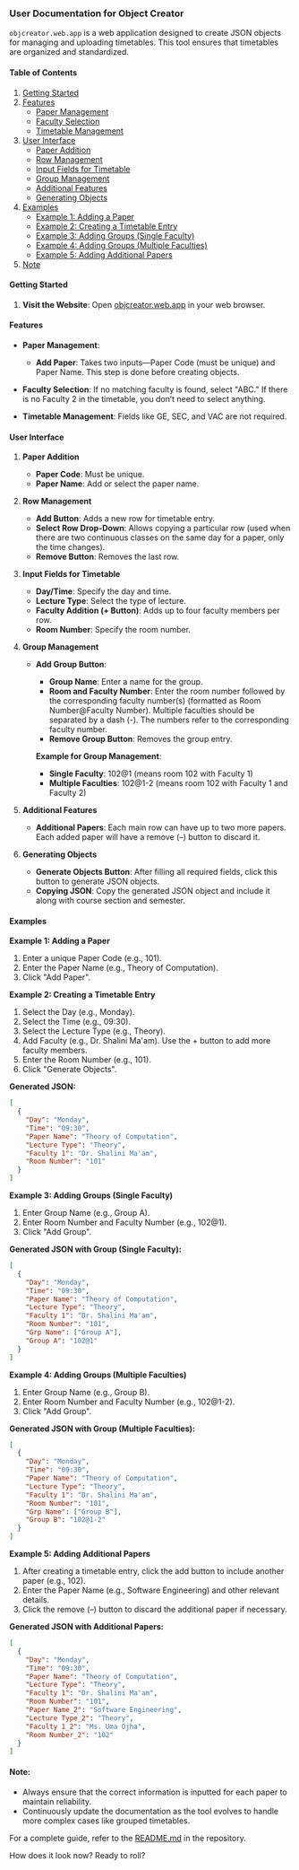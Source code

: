 ### User Documentation for Object Creator

`objcreator.web.app` is a web application designed to create JSON objects for managing and uploading timetables. This tool ensures that timetables are organized and standardized.

#### Table of Contents
1. [Getting Started](#getting-started)
2. [Features](#features)
   - [Paper Management](#paper-management)
   - [Faculty Selection](#faculty-selection)
   - [Timetable Management](#timetable-management)
3. [User Interface](#user-interface)
   - [Paper Addition](#paper-addition)
   - [Row Management](#row-management)
   - [Input Fields for Timetable](#input-fields-for-timetable)
   - [Group Management](#group-management)
   - [Additional Features](#additional-features)
   - [Generating Objects](#generating-objects)
4. [Examples](#examples)
   - [Example 1: Adding a Paper](#example-1-adding-a-paper)
   - [Example 2: Creating a Timetable Entry](#example-2-creating-a-timetable-entry)
   - [Example 3: Adding Groups (Single Faculty)](#example-3-adding-groups-single-faculty)
   - [Example 4: Adding Groups (Multiple Faculties)](#example-4-adding-groups-multiple-faculties)
   - [Example 5: Adding Additional Papers](#example-5-adding-additional-papers)
5. [Note](#note)

#### Getting Started
1. **Visit the Website**: Open [objcreator.web.app](http://objcreator.web.app) in your web browser.

#### Features

- **Paper Management**:
  - **Add Paper**: Takes two inputs—Paper Code (must be unique) and Paper Name. This step is done before creating objects.

- **Faculty Selection**: If no matching faculty is found, select "ABC." If there is no Faculty 2 in the timetable, you don’t need to select anything.

- **Timetable Management**: Fields like GE, SEC, and VAC are not required.

#### User Interface

1. **Paper Addition**
   - **Paper Code**: Must be unique.
   - **Paper Name**: Add or select the paper name.

2. **Row Management**
   - **Add Button**: Adds a new row for timetable entry.
   - **Select Row Drop-Down**: Allows copying a particular row (used when there are two continuous classes on the same day for a paper, only the time changes).
   - **Remove Button**: Removes the last row.

3. **Input Fields for Timetable**
   - **Day/Time**: Specify the day and time.
   - **Lecture Type**: Select the type of lecture.
   - **Faculty Addition (+ Button)**: Adds up to four faculty members per row.
   - **Room Number**: Specify the room number.

4. **Group Management**
   - **Add Group Button**:
     - **Group Name**: Enter a name for the group.
     - **Room and Faculty Number**: Enter the room number followed by the corresponding faculty number(s) (formatted as Room Number@Faculty Number). Multiple faculties should be separated by a dash (-). The numbers refer to the corresponding faculty number.
     - **Remove Group Button**: Removes the group entry.
     
     **Example for Group Management**: 
     - **Single Faculty**: 102@1 (means room 102 with Faculty 1)
     - **Multiple Faculties**: 102@1-2 (means room 102 with Faculty 1 and Faculty 2)

5. **Additional Features**
   - **Additional Papers**: Each main row can have up to two more papers. Each added paper will have a remove (–) button to discard it.

6. **Generating Objects**
   - **Generate Objects Button**: After filling all required fields, click this button to generate JSON objects.
   - **Copying JSON**: Copy the generated JSON object and include it along with course section and semester.

#### Examples

**Example 1: Adding a Paper**
1. Enter a unique Paper Code (e.g., 101).
2. Enter the Paper Name (e.g., Theory of Computation).
3. Click "Add Paper".

**Example 2: Creating a Timetable Entry**
1. Select the Day (e.g., Monday).
2. Select the Time (e.g., 09:30).
3. Select the Lecture Type (e.g., Theory).
4. Add Faculty (e.g., Dr. Shalini Ma'am). Use the + button to add more faculty members.
5. Enter the Room Number (e.g., 101).
6. Click "Generate Objects".

**Generated JSON:**
```json
[
  {
    "Day": "Monday",
    "Time": "09:30",
    "Paper Name": "Theory of Computation",
    "Lecture Type": "Theory",
    "Faculty 1": "Dr. Shalini Ma'am",
    "Room Number": "101"
  }
]
```

**Example 3: Adding Groups (Single Faculty)**
1. Enter Group Name (e.g., Group A).
2. Enter Room Number and Faculty Number (e.g., 102@1).
3. Click "Add Group".

**Generated JSON with Group (Single Faculty):**
```json
[
  {
    "Day": "Monday",
    "Time": "09:30",
    "Paper Name": "Theory of Computation",
    "Lecture Type": "Theory",
    "Faculty 1": "Dr. Shalini Ma'am",
    "Room Number": "101",
    "Grp Name": ["Group A"],
    "Group A": "102@1"
  }
]
```

**Example 4: Adding Groups (Multiple Faculties)**
1. Enter Group Name (e.g., Group B).
2. Enter Room Number and Faculty Number (e.g., 102@1-2).
3. Click "Add Group".

**Generated JSON with Group (Multiple Faculties):**
```json
[
  {
    "Day": "Monday",
    "Time": "09:30",
    "Paper Name": "Theory of Computation",
    "Lecture Type": "Theory",
    "Faculty 1": "Dr. Shalini Ma'am",
    "Room Number": "101",
    "Grp Name": ["Group B"],
    "Group B": "102@1-2"
  }
]
```

**Example 5: Adding Additional Papers**
1. After creating a timetable entry, click the add button to include another paper (e.g., 102).
2. Enter the Paper Name (e.g., Software Engineering) and other relevant details.
3. Click the remove (–) button to discard the additional paper if necessary.

**Generated JSON with Additional Papers:**
```json
[
  {
    "Day": "Monday",
    "Time": "09:30",
    "Paper Name": "Theory of Computation",
    "Lecture Type": "Theory",
    "Faculty 1": "Dr. Shalini Ma'am",
    "Room Number": "101",
    "Paper Name_2": "Software Engineering",
    "Lecture Type_2": "Theory",
    "Faculty 1_2": "Ms. Uma Ojha",
    "Room Number_2": "102"
  }
]
```

#### Note:
- Always ensure that the correct information is inputted for each paper to maintain reliability.
- Continuously update the documentation as the tool evolves to handle more complex cases like grouped timetables.

For a complete guide, refer to the [README.md](https://github.com/SudeepWebDev/objectcreator/blob/main/README.md) in the repository.

How does it look now? Ready to roll?
